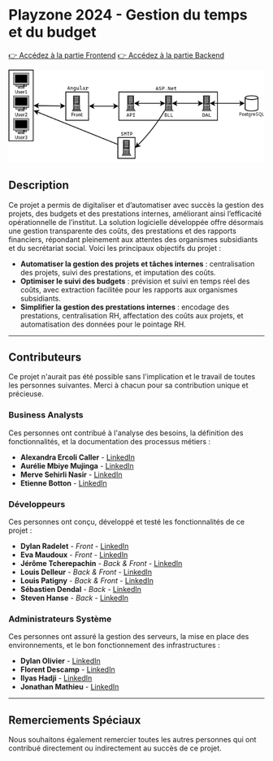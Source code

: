 # Playzone 2024 - Gestion du temps et du budget

[👉 Accédez à la partie Frontend](https://github.com/PlayZone2024/Front)
[👉 Accédez à la partie Backend](https://github.com/PlayZone2024/API)

![architecture](PlayZoneArchitecture.png)

## Description

Ce projet a permis de digitaliser et d’automatiser avec succès la gestion des projets, des budgets et des prestations internes, améliorant ainsi l’efficacité opérationnelle de l’institut. La solution logicielle développée offre désormais une gestion transparente des coûts, des prestations et des rapports financiers, répondant pleinement aux attentes des organismes subsidiants et du secrétariat social. Voici les principaux objectifs du projet :

- **Automatiser la gestion des projets et tâches internes** : centralisation des projets, suivi des prestations, et imputation des coûts.
- **Optimiser le suivi des budgets** : prévision et suivi en temps réel des coûts, avec extraction facilitée pour les rapports aux organismes subsidiants.
- **Simplifier la gestion des prestations internes** : encodage des prestations, centralisation RH, affectation des coûts aux projets, et automatisation des données pour le pointage RH.

---

## Contributeurs

Ce projet n'aurait pas été possible sans l'implication et le travail de toutes les personnes suivantes. Merci à chacun pour sa contribution unique et précieuse.

### Business Analysts

Ces personnes ont contribué à l'analyse des besoins, la définition des fonctionnalités, et la documentation des processus métiers :

- **Alexandra Ercoli Caller** - [LinkedIn](https://www.linkedin.com/in/alexandra-ercoli-caller/)
- **Aurélie Mbiye Mujinga** - [LinkedIn](https://www.linkedin.com/in/aurélie-mbiye-mujinga/)
- **Merve Sehirli Nasir** - [LinkedIn](https://www.linkedin.com/in/merve-sehirli-nasir-phd/)
- **Etienne Botton** - [LinkedIn](https://www.linkedin.com/in/etienne-botton-a9731817/)

### Développeurs

Ces personnes ont conçu, développé et testé les fonctionnalités de ce projet :

- **Dylan Radelet** -  _Front_ - [LinkedIn](https://www.linkedin.com/in/dylan-radelet/)
- **Eva Maudoux** - _Front_ - [LinkedIn](https://www.linkedin.com/in/evamaudoux/)
- **Jérôme Tcherepachin** - _Back & Front_ - [LinkedIn](https://www.linkedin.com/in/jérôme-tchérépachin-45b148323/)
- **Louis Delleur** - _Back & Front_ - [LinkedIn](https://www.linkedin.com/in/louis-delleur/)
- **Louis Patigny** - _Back & Front_ - [LinkedIn](https://www.linkedin.com/in/louispatigny/)
- **Sébastien Dendal** - _Back_ - [LinkedIn](https://www.linkedin.com/in/sebastiendendal/)
- **Steven Hanse** - _Back_ - [LinkedIn](https://www.linkedin.com/in/steven-hanse/)

### Administrateurs Système

Ces personnes ont assuré la gestion des serveurs, la mise en place des environnements, et le bon fonctionnement des infrastructures :

- **Dylan Olivier** - [LinkedIn](https://www.linkedin.com/in/dylan-olivier/)
- **Florent Descamp** - [LinkedIn](https://www.linkedin.com/in/florent-descamps/)
- **Ilyas Hadji** - [LinkedIn](https://www.linkedin.com/in/ilyas-hadji/)
- **Jonathan Mathieu** - [LinkedIn](https://www.linkedin.com/in/jonathan-mathieu-180050329)

---

## Remerciements Spéciaux

Nous souhaitons également remercier toutes les autres personnes qui ont contribué directement ou indirectement au succès de ce projet.
